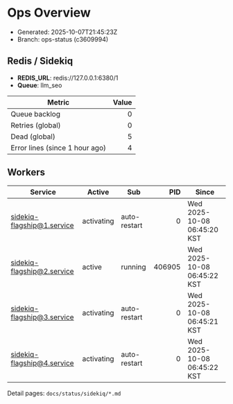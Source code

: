 # Ops Overview

- Generated: 2025-10-07T21:45:23Z
- Branch: ops-status (c3609994)

## Redis / Sidekiq
- **REDIS_URL**: redis://127.0.0.1:6380/1
- **Queue**: llm_seo

| Metric | Value |
|---|---:|
| Queue backlog | 0 |
| Retries (global) | 0 |
| Dead (global) | 5 |
| Error lines (since 1 hour ago) | 4 |

## Workers
| Service | Active | Sub | PID | Since |
|---|---|---|---:|---|
| sidekiq-flagship@1.service | activating | auto-restart | 0 | Wed 2025-10-08 06:45:20 KST |
| sidekiq-flagship@2.service | active | running | 406905 | Wed 2025-10-08 06:45:22 KST |
| sidekiq-flagship@3.service | activating | auto-restart | 0 | Wed 2025-10-08 06:45:21 KST |
| sidekiq-flagship@4.service | activating | auto-restart | 0 | Wed 2025-10-08 06:45:22 KST |

Detail pages: `docs/status/sidekiq/*.md`
